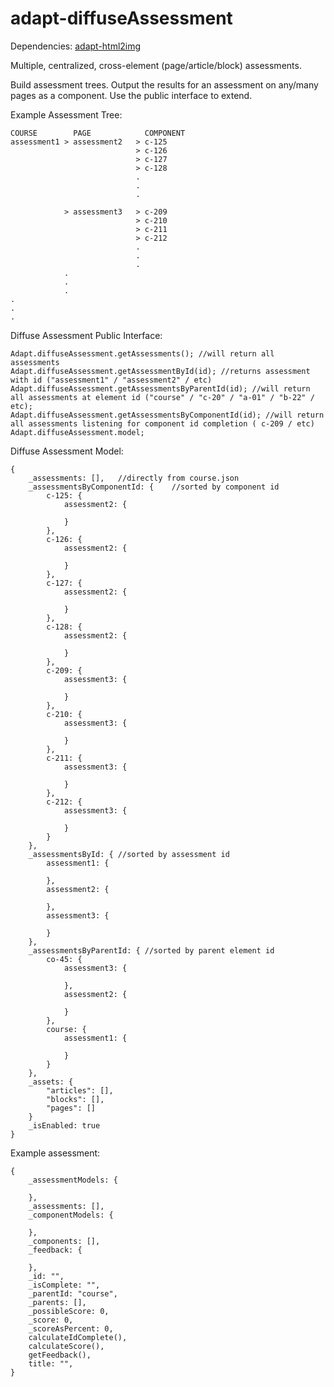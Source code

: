 adapt-diffuseAssessment
================

Dependencies: [adapt-html2img](https://github.com/cgkineo/adapt-html2img)

Multiple, centralized, cross-element (page/article/block) assessments.

Build assessment trees. Output the results for an assessment on any/many pages as a component. Use the public interface to extend.

Example Assessment Tree:
```
COURSE		  PAGE 			  COMPONENT
assessment1 > assessment2	> c-125
							> c-126
							> c-127
							> c-128
							.
							.
							.

			> assessment3	> c-209
							> c-210
							> c-211
							> c-212
							.
							.
							.
			.
			.
			.
.
.
.

```

Diffuse Assessment Public Interface:
```
Adapt.diffuseAssessment.getAssessments(); //will return all assessments
Adapt.diffuseAssessment.getAssessmentById(id); //returns assessment with id ("assessment1" / "assessment2" / etc)
Adapt.diffuseAssessment.getAssessmentsByParentId(id); //will return all assessments at element id ("course" / "c-20" / "a-01" / "b-22" / etc);
Adapt.diffuseAssessment.getAssessmentsByComponentId(id); //will return all assessments listening for component id completion ( c-209 / etc)
Adapt.diffuseAssessment.model;
```


Diffuse Assessment Model:
```
{
	_assessments: [],	//directly from course.json
	_assessmentsByComponentId: {	//sorted by component id
		c-125: {
			assessment2: {

			}
		},
		c-126: {
			assessment2: {
			
			}
		},
		c-127: {
			assessment2: {
			
			}
		},
		c-128: {
			assessment2: {
			
			}
		},
		c-209: {
			assessment3: {

			}
		},
		c-210: {
			assessment3: {
			
			}
		},
		c-211: {
			assessment3: {
			
			}
		},
		c-212: {
			assessment3: {
			
			}
		}
	},
	_assessmentsById: { //sorted by assessment id
		assessment1: {

		},
		assessment2: {

		},
		assessment3: {

		}
	},
	_assessmentsByParentId: { //sorted by parent element id
		co-45: {
			assessment3: {

			},
			assessment2: {

			}
		},
		course: {
			assessment1: {

			}
		}
	},
	_assets: {
		"articles": [],
		"blocks": [],
		"pages": []
	}
	_isEnabled: true
}
```

Example assessment:
```
{
	_assessmentModels: {

	},
	_assessments: [],
	_componentModels: {

	},
	_components: [],
	_feedback: {

	},
	_id: "",
	_isComplete: "",
	_parentId: "course",
	_parents: [],
	_possibleScore: 0,
	_score: 0,
	_scoreAsPercent: 0,
	calculateIdComplete(),
	calculateScore(),
	getFeedback(),
	title: "",
}
```
